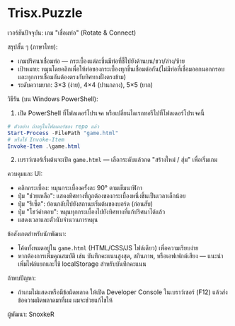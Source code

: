 # Trisx.Puzzle

เวอร์ชันปัจจุบัน: เกม "เชื่อมท่อ" (Rotate & Connect)

สรุปสั้น ๆ (ภาษาไทย):

- เกมปริศนาเชื่อมท่อ — กระเบื้องแต่ละชิ้นมีท่อที่ชี้ไปยังด้านบน/ขวา/ล่าง/ซ้าย
- เป้าหมาย: หมุนโดยคลิกเพื่อให้ท่อของกระเบื้องทุกชิ้นเชื่อมต่อกัน(ไม่มีท่อที่เชื่อมออกนอกกรอบ และทุกการเชื่อมกันต้องตรงกับทิศทางฝั่งตรงข้าม)
- ระดับความยาก: 3×3 (ง่าย), 4×4 (ปานกลาง), 5×5 (ยาก)

วิธีรัน (บน Windows PowerShell):

1. เปิด PowerShell ที่โฟลเดอร์โปรเจค หรือเปลี่ยนไดเรกทอรีไปที่โฟลเดอร์โปรเจคนี้

```powershell
# ตัวอย่าง ถ้าอยู่ในโฟลเดอร์ของ repo แล้ว
Start-Process -FilePath "game.html"
# หรือใช้ Invoke-Item
Invoke-Item .\game.html
```

2. เบราว์เซอร์เริ่มต้นจะเปิด `game.html` — เลือกระดับแล้วกด "สร้างใหม่ / สุ่ม" เพื่อเริ่มเกม

ควบคุมและ UI:

- คลิกกระเบื้อง: หมุนกระเบื้องครั้งละ 90° ตามเข็มนาฬิกา
- ปุ่ม "ช่วยเหลือ": แสดงทิศทางที่ถูกต้องของกระเบื้องหนึ่งชิ้นเป็นเวลาเล็กน้อย
- ปุ่ม "รีเซ็ต": ย้อนกลับไปยังสถานะเริ่มต้นของบอร์ด (ก่อนสับ)
- ปุ่ม "โชว์คำตอบ": หมุนทุกกระเบื้องไปยังทิศทางที่แก้ปริศนาได้แล้ว
- แสดงเวลาและตัวนับจำนวนการหมุน

ข้อสังเกตสำหรับนักพัฒนา:

- โค้ดทั้งหมดอยู่ใน `game.html` (HTML/CSS/JS ไฟล์เดียว) เพื่อความเรียบง่าย
- หากต้องการเพิ่มคุณสมบัติ เช่น บันทึกคะแนนสูงสุด, สกินภาพ, หรือเอฟเฟกต์เสียง — แนะนำเพิ่มไฟล์แยกและใช้ localStorage สำหรับบันทึกคะแนน

ถ้าพบปัญหา:

- ถ้าเกมไม่แสดงหรือมีข้อผิดพลาด ให้เปิด Developer Console ในเบราว์เซอร์ (F12) แล้วส่งข้อความผิดพลาดมาที่ผม ผมจะช่วยแก้ไขให้

ผู้พัฒนา: SnoxkeR